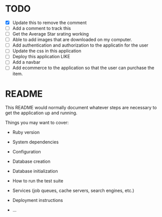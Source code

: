 # TODO
- [x] Update this to remove the comment
- [ ] Add a comment to track this
- [ ] Get the Average Star srating working 
- [ ] Able to add images that are downloaded on my computer.
- [ ] Add authentication and authorization to the applicatin for the user
- [ ] Update the css in this application 
- [ ] Deploy this application 
LIKE 
- [ ] Add a navbar
- [ ] Add ecommerce to the application so that the user can purchase the item. 
# README

This README would normally document whatever steps are necessary to get the
application up and running.

Things you may want to cover:

* Ruby version

* System dependencies

* Configuration

* Database creation

* Database initialization

* How to run the test suite

* Services (job queues, cache servers, search engines, etc.)

* Deployment instructions

* ...
